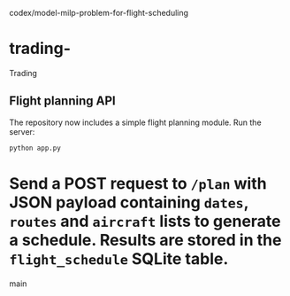  codex/model-milp-problem-for-flight-scheduling
# trading-

Trading

## Flight planning API

The repository now includes a simple flight planning module. Run the server:

```bash
python app.py
```

Send a POST request to `/plan` with JSON payload containing `dates`, `routes`
and `aircraft` lists to generate a schedule. Results are stored in the
`flight_schedule` SQLite table.
=======
 main
